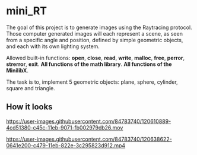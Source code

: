 # mini_RT
The goal of this project is to generate images using the Raytracing protocol. Those computer generated images will each represent a scene, as seen from a specific angle and position, defined by simple geometric objects, and each with its own lighting system.

Allowed built-in functions: **open**, **close**, **read**, **write**, **malloc**, **free**, **perror**, **strerror**, **exit**. **All functions of the math library**. **All functions of the MinilibX**.

The task is to, implement 5 geometric objects: plane, sphere, cylinder, square and triangle.

## How it looks

https://user-images.githubusercontent.com/84783740/120610889-4cd51380-c45c-11eb-9071-fb002979db26.mov

https://user-images.githubusercontent.com/84783740/120638622-0641e200-c479-11eb-822e-3c295823d912.mp4
